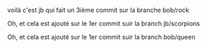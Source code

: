 voilà c'est jb qui fait un 3ième commit sur la branche bob/rock

Oh, et cela est ajouté sur le 1er commit suir la branch jb/scorpions

Oh, et cela est ajouté sur le 1er commit suir la branch bob/queen

